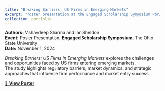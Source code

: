 ```yaml
---
title: "Breaking Barriers: US Firms in Emerging Markets"
excerpt: "Poster presentation at the Engaged Scholarship Symposium <br/><img src='https://vishavdeeps95.github.io/images/poster-1.png' width='300'>"
collection: portfolio
---
```


**Authors:** Vishavdeep Sharma and Ian Sheldon  
**Event:** Poster Presentation, **Engaged Scholarship Symposium**, The Ohio State University  
**Date:** November 1, 2024  

*Breaking Barriers: US Firms in Emerging Markets* explores the challenges and opportunities faced by US firms entering emerging markets.  
The study highlights regulatory barriers, market dynamics, and strategic approaches that influence firm performance and market entry success.

[📄 **View Poster**](https://kb.osu.edu/items/414ee0b7-0f29-467f-ae3f-f6b33869eecb)

